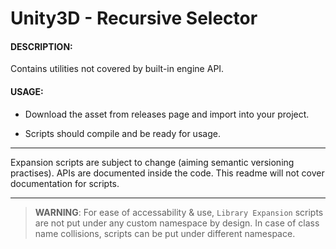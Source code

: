 # Unity3D - Recursive Selector

#### DESCRIPTION:

Contains utilities not covered by built-in engine API.

#### USAGE:

- Download the asset from releases page and import into your project.

- Scripts should compile and be ready for usage.

---

Expansion scripts are subject to change (aiming semantic versioning practises). APIs are documented inside the code. This readme will not cover documentation for scripts.

---

> **WARNING**: For ease of accessability & use, `Library Expansion` scripts are not put under any custom namespace by design.
In case of class name collisions, scripts can be put under different namespace.